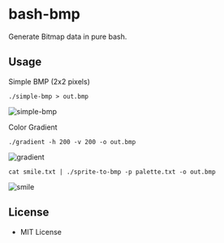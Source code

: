 bash-bmp
========

Generate Bitmap data in pure bash.

<!--TODO: Watch how it was made on [YouTube](..url..).-->

Usage
-----

Simple BMP (2x2 pixels)

    ./simple-bmp > out.bmp

![simple-bmp](https://files.daveeddy.com/ysap/bmp/simple.png)

Color Gradient

    ./gradient -h 200 -v 200 -o out.bmp

![gradient](https://files.daveeddy.com/ysap/bmp/gradient.png)

    cat smile.txt | ./sprite-to-bmp -p palette.txt -o out.bmp

![smile](https://files.daveeddy.com/ysap/bmp/smile.png)

License
-------

- MIT License

<!--
YouTube
-------

<a href="https://www.youtube.com/watch?v=L967hYylZuc"><img alt="Bash Webserver YouTube
Thumbnail" src="https://files.daveeddy.com/ysap/bash-webserver-thumbnail.jpg"
/></a>

-->
